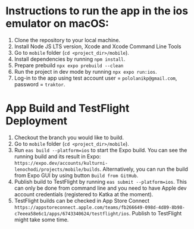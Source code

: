 # Instructions to run the app in the ios emulator on macOS:

1. Clone the repository to your local machine.
2. Install Node JS LTS version, Xcode and Xcode Command Line Tools
3. Go to `mobile` folder (`cd <project_dir>/mobile`).
4. Install dependencies by running `npm install`.
5. Prepare prebuild `npx expo prebuild --clean`
6. Run the project in dev mode by running `npx expo run:ios`.
7. Log-in to the app using test account user = `pololanikp@gmail.com`, password = `traktor`.

# App Build and TestFlight Deployment

1. Checkout the branch you would like to build.
2. Go to `mobile` folder (`cd <project_dir>/mobile`).
3. Run `eas build --platform=ios` to start the Expo build. You can see the running build and its result in Expo: `https://expo.dev/accounts/kulturni-lenochodi/projects/mobile/builds`. Alternatively, you can run the build from Expo GUI by using button `Build from GitHub`.
4. Publish build to TestFlight by running `eas submit --platform=ios`. This can only be done from command line and you need to have Apple dev account credentials (registered to Katka at the moment).
5. TestFlight builds can be checked in App Store Connect `https://appstoreconnect.apple.com/teams/fb266649-098d-4d89-8b98-c7eeea58e6c1/apps/6743340624/testflight/ios`. Publish to TestFlight might take some time.
